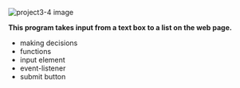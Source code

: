 
![project3-4 image](/project3-4.png)

**This program takes input from a text box to a list on the web page.** 
* making decisions
* functions
* input element
* event-listener
* submit button
